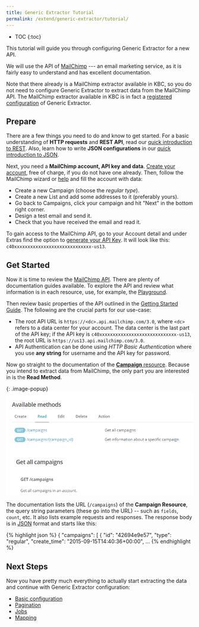 ```yaml
---
title: Generic Extractor Tutorial
permalink: /extend/generic-extractor/tutorial/
---
```


* TOC
{:toc}

This tutorial will guide you through configuring Generic Extractor for a new API.

We will use the API of [MailChimp](https://mailchimp.com/) --- an email marketing service, as it is fairly 
easy to understand and has excellent documentation. 

Note that there already is a MailChimp extractor available in KBC, so you do not need to 
configure Generic Extractor to extract data from the MailChimp API.
The MailChimp extractor available in KBC is in fact a 
[registered configuration](/extend/generic-extractor/registration/) of Generic Extractor.

## Prepare
There are a few things you need to do and know to get started. For a basic understanding of **HTTP
requests** and **REST API**, read our [quick introduction to REST](/extend/generic-extractor/tutorial/rest/). 
Also, learn how to write **JSON configurations** in our [quick introduction to JSON](/extend/generic-extractor/tutorial/json/).

Next, you need a **MailChimp account, API key and data**. [Create your account](https://login.mailchimp.com/signup/), 
free of charge, if you do not have one already. Then, follow the 
MailChimp wizard or [help](https://us13.admin.mailchimp.com/campaigns/) and fill the account with data:

- Create a new Campaign (choose the *regular type*). 
- Create a new List and add some addresses to it (preferably yours).
- Go back to Campaigns, click your campaign and hit "Next" in the bottom right corner.
- Design a test email and send it.
- Check that you have received the email and read it.

To gain access to the MailChimp API, go to your Account detail and under Extras find the option to 
[generate your API Key](http://kb.mailchimp.com/integrations/api-integrations/about-api-keys#Find-or-Generate-Your-API-Key). 
It will look like this: `c40xxxxxxxxxxxxxxxxxxxxxxxxxxxxx-us13`. 

## Get Started
Now it is time to review the [MailChimp API](http://developer.mailchimp.com/documentation/mailchimp/). 
There are plenty of documentation guides available. To explore the API and review what information is in 
each resource, use, for example, the [Playground](https://us1.api.mailchimp.com/playground/).

Then review basic properties of the API outlined in the 
[Getting Started Guide](http://developer.mailchimp.com/documentation/mailchimp/guides/get-started-with-mailchimp-api-3/#resources).
The following are the crucial parts for our use-case:

- The root API URL is `https://<dc>.api.mailchimp.com/3.0`, where `<dc>` refers to a data center for your
account. The data center is the last part of the API key; if the API key is 
`c40xxxxxxxxxxxxxxxxxxxxxxxxxxxxx-us13`, the root URL is `https://us13.api.mailchimp.com/3.0`.
- API Authentication can be done using *HTTP Basic Authentication* where you use **any string** for 
username and the API key for password.

Now go straight to the documentation of the 
[**Campaign** resource](http://developer.mailchimp.com/documentation/mailchimp/reference/campaigns/).
Because you intend to extract data from MailChimp, the only part you are interested in is the **Read Method**.

{: .image-popup}
![Screenshot - Read Campaign Documentation](/extend/generic-extractor/tutorial/mailchimp-api-docs-1.png)

The documentation lists the URL (`/campaigns`) of the **Campaign Resource**, the query string 
parameters (these go into the URL) -- such as `fields`, `count`, etc. It also lists example 
requests and responses. The response body is in [JSON](/extend/generic-extractor/tutorial/json) format and starts like this:

{% highlight json %}
{
  "campaigns": [
    {
      "id": "42694e9e57",
      "type": "regular",
      "create_time": "2015-09-15T14:40:36+00:00",
      ...
{% endhighlight %}

## Next Steps
Now you have pretty much everything to actually start extracting the data and 
continue with Generic Extractor configuration:

- [Basic configuration](/extend/generic-extractor/tutorial/basic/)
- [Pagination](/extend/generic-extractor/tutorial/pagination/)
- [Jobs](/extend/generic-extractor/tutorial/jobs/)
- [Mapping](/extend/generic-extractor/tutorial/mapping/)
